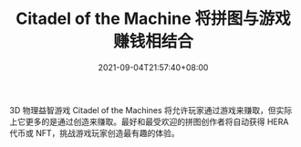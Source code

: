 ﻿---
title: "Citadel of the Machine 将拼图与游戏赚钱相结合"
date: 2021-09-04T21:57:40+08:00
lastmod: 2021-09-04T16:45:40+08:00
draft: false
authors: ["Efrain"]
description: "3D 物理益智游戏 Citadel of the Machines 将允许玩家通过游戏来赚取，但实际上它更多的是通过创造来赚取。最好和最受欢迎的拼图创作者将自动获得 HERA 代币或 NFT，挑战游戏玩家创造最有趣的体验。"
featuredImage: "citadel-of-the-machines-combines-puzzles-with-play-to-earn.png"
tags: ["Action Game","动作游戏","Play to Earn"]
categories: ["news"]
news: ["动作游戏"]
weight: 
lightgallery: true
pinned: false
recommend: false
recommend1: false
---

3D 物理益智游戏 Citadel of the Machines 将允许玩家通过游戏来赚取，但实际上它更多的是通过创造来赚取。最好和最受欢迎的拼图创作者将自动获得 HERA 代币或 NFT，挑战游戏玩家创造最有趣的体验。

<!--more-->

